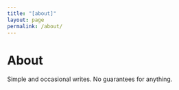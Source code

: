 ```yaml
---
title: "[about]"
layout: page
permalink: /about/
---
```


# About

Simple and occasional writes.
No guarantees for anything.
